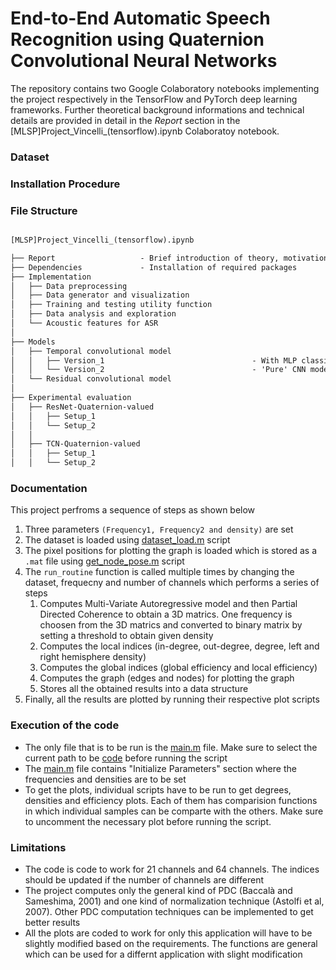 # End-to-End Automatic Speech Recognition using Quaternion Convolutional Neural Networks
The repository contains two Google Colaboratory notebooks implementing the project respectively in the TensorFlow and PyTorch deep learning frameworks.
Further theoretical background informations and technical details are provided in detail in the *Report* section in the [MLSP]Project_Vincelli_(tensorflow).ipynb Colaboratoy notebook.

### Dataset


### Installation Procedure

### File Structure
```txt

[MLSP]Project_Vincelli_(tensorflow).ipynb

├── Report                   - Brief introduction of theory, motivations and proposed solution
├── Dependencies             - Installation of required packages
├── Implementation
│   ├── Data preprocessing      
│   ├── Data generator and visualization          
│   ├── Training and testing utility function            
│   ├── Data analysis and exploration            
│   └── Acoustic features for ASR             
│
├── Models
│   ├── Temporal convolutional model                  
│   │   ├── Version_1                                 - With MLP classifier
│   │   └── Version_2                                 - 'Pure' CNN model
│   └── Residual convolutional model                  
│
├── Experimental evaluation
│   ├── ResNet-Quaternion-valued                
│   │   ├── Setup_1                                
│   │   └── Setup_2                                
│   │   
│   ├── TCN-Quaternion-valued
│   │   ├── Setup_1                             
│   │   └── Setup_2                                
```

### Documentation
This project perfroms a sequence of steps as shown below
1. Three parameters `(Frequency1, Frequency2 and density)` are set
2. The dataset is loaded using [dataset_load.m](code/dataset_load.m) script
3. The pixel positions for plotting the graph is loaded which is stored as a `.mat` file using [get_node_pose.m](code/get_node_pose.m) script 
4. The `run_routine` function is called multiple times by changing the dataset, frequecny and number of channels which performs a series of steps
   1. Computes Multi-Variate Autoregressive model and then Partial Directed Coherence to obtain a 3D matrics. One frequency is choosen from the 3D matrics and converted to binary matrix by setting a threshold to obtain given density
   2. Computes the local indices (in-degree, out-degree, degree, left and right hemisphere density)
   3. Computes the global indices (global efficiency and local efficiency)
   4. Computes the graph (edges and nodes) for plotting the graph
   5. Stores all the obtained results into a data structure
5. Finally, all the results are plotted by running their respective plot scripts

### Execution of the code
- The only file that is to be run is the [main.m](code/main.m) file. Make sure to select the current path to be [code](code/) before running the script
- The [main.m](code/main.m) file contains "Initialize Parameters" section where the frequencies and densities are to be set 
- To get the plots, individual scripts have to be run to get degrees, densities and efficiency plots. Each of them has comparision functions in which individual samples can be comparte with the others. Make sure to uncomment the necessary plot before running the script. 

### Limitations
- The code is code to work for 21 channels and 64 channels. The indices should be updated if the number of channels are different
- The project computes only the general kind of PDC (Baccalà and Sameshima, 2001) and one kind of normalization technique (Astolfi et al, 2007). Other PDC computation techniques can be implemented to get better results
- All the plots are coded to work for only this application will have to be slightly modified based on the requirements. The functions are general which can be used for a differnt application with slight modification 

